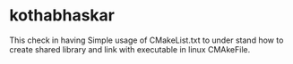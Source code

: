 # kothabhaskar
This check in having Simple usage of CMakeList.txt to under stand how to create shared library and link with executable in linux CMAkeFile.

